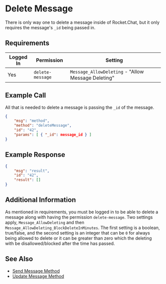 # Delete Message

There is only way one to delete a message inside of Rocket.Chat, but it only requires the message's `_id` being passed in.

## Requirements

| Logged In | Permission       | Setting                                            |
| --------- | ---------------- | -------------------------------------------------- |
| Yes       | `delete-message` | `Message_AllowDeleting` - "Allow Message Deleting" |

## Example Call

All that is needed to delete a message is passing the `_id` of the message.

```json
{
    "msg": "method",
    "method": "deleteMessage",
    "id": "42",
    "params": [ { "_id": message_id } ]
}
```

## Example Response

```json
{
    "msg": "result",
    "id": "42",
    "result": []
}
```

## Additional Information

As mentioned in requirements, you must be logged in to be able to delete a message along with having the permission `delete-message`. Two settings apply, `Message_AllowDeleting` and then `Message_AllowDeleting_BlockDeleteInMinutes`. The first setting is a boolean, true/false, and the second setting is an integer that can be `0` for always being allowed to delete or it can be greater than zero which the deleting with be disallowed/blocked after the time has passed.

## See Also

- [Send Message Method][1]
- [Update Message Method][2]

[1]: ../send-message/

[2]: ../update-message/
